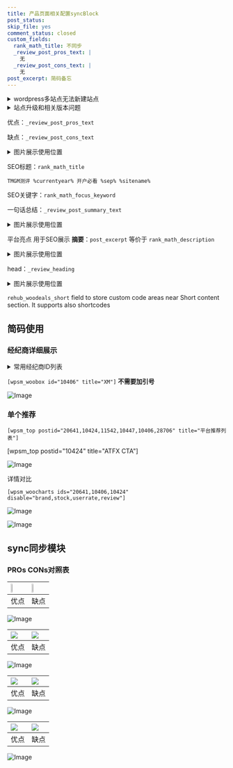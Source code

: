 ```yaml
---
title: 产品页面相关配置syncBlock
post_status: 
skip_file: yes
comment_status: closed
custom_fields:
  rank_math_title: 不同步
  _review_post_pros_text: |
    无
  _review_post_cons_text: |
    无
post_excerpt: 简码备忘
---
```

<details><summary>wordpress多站点无法新建站点</summary>

<li>和报错需要清理cookies一样的原因</li>
<li>wp-config.php里面<code>define( 'SUBDOMAIN_INSTALL', false );//子域名安装</code></li>
<li>新建子站点是用<code>define( 'SUBDOMAIN_INSTALL', true);//子域名安装</code> 完成以后，改成<code>false</code></li>
</details>

<details><summary>站点升级和相关版本问题</summary>

<p>wordpress：5.9.9
woocommerce：7.5.1
出现问题的地方：主题选项里面>><strong>Product layout >>compact style</strong></p>
<p>如何出现没有用过的字段 导致无法保存。先导出配置 然后进行修改，后面再次恢复即可。</p>
<p>出现部分字段无法显示时，需要返回默认布局后，对产品进行保存就好了。</p>
<p></p>
</details>

优点：`_review_post_pros_text`

缺点：`_review_post_cons_text`

<details><summary>图片展示使用位置</summary>

<img src="https://prod-files-secure.s3.us-west-2.amazonaws.com/39ed1227-6d7d-4570-be36-9ccd4a2c4241/f51d3d83-55d4-4bdf-9604-f37ec77ab556/Untitled.png?X-Amz-Algorithm=AWS4-HMAC-SHA256&X-Amz-Content-Sha256=UNSIGNED-PAYLOAD&X-Amz-Credential=ASIAZI2LB466VOY6T3VQ%2F20250915%2Fus-west-2%2Fs3%2Faws4_request&X-Amz-Date=20250915T165524Z&X-Amz-Expires=3600&X-Amz-Security-Token=IQoJb3JpZ2luX2VjEP%2F%2F%2F%2F%2F%2F%2F%2F%2F%2F%2FwEaCXVzLXdlc3QtMiJHMEUCIQDPSrTw5jLeTHdmznG0YOSbilmIEYJn1ydBZiyZjI1IpAIgDRj6AzyL08KfgrFgeQPBxy8Y4f8ZbOKLw57sBlmtqyEq%2FwMIeBAAGgw2Mzc0MjMxODM4MDUiDJWNpyhGwhBIgpqxtyrcA7gzk6%2BaTUW%2BtZQwurYPGPQhkHqPoHfsW7A6b6rn3QFqFFBosodqqE%2BG7cJCvwC8OEhKekSJuxvZBvRxADmeSqEqYwDA%2FaC%2FTJNozCYrarSfXYj076nvKOhY2%2FzRnQKzAu%2B0Rd79M68sOZZbScWjFkIJWmeH7RrD8B7mg9l%2BgeKrGayngTv55LcNx6N%2BqCehlYyucePTOHJBNt%2BuFGZQ9I9qAjPHBDtYHDo6bH0TLQPX59jWXtCglb%2BoGzLPXfzzcjuAUbcW%2BtSs0CdhZAxovjUvDGvRGmwA0Qqg%2B52IB0CoNYH9%2BLVlX1UTT%2BmGKa8KVUUqvgjqVAbZ69zSrRSiroig9tUmnEygtJ0Gn7D4wCKJ1wiVIZu0mrj6GZ2DJA7UIMhqpOKR%2FX0rf93BVS3NqNjDa9%2F%2Bc%2F8SY4yuw5LbbA37jrZA%2B2VAfJIcU44t4J%2BswMyW9ED%2B8oUywNjJ7Eu7TPZuI4e5tElJ%2BA4w%2B8Qqv6UeU0Db%2FeiIWcliNpGwcyaamZIRSJnqd%2FXE7Obfktyh0RaUHkgDYX%2BnQdb0FghQhzd%2Fc5Q2ynYs4qsTOF45wfZJPw6DapqKYsp9TiXSPdzorx4v2SjC1ehhFvcZeHgWDDAA2yMBtqCZcMnPChYXMIncoMYGOqUBa60%2FILAb1CnBPgmmCxDbIY04neC40QfLFXokd3vnbctieB1neMFjKyhMFDv%2B1OdJIZpmBylScZbTL6tsDhd%2FQiAfHAGqKbvRIQ1KHmuqgzvYUvKdqZd04rGvvR%2FzWNbtLJN9rh4w4%2BVxbcs58UMsN48AOkxLn%2BtW38psmVtXK%2FQqwDZVeaeVGajKrqf8MYvl42rqCptguTMIgVQvj%2BmRsUrYOQ2S&X-Amz-Signature=f53f5ad4ad13837b930c68f9a59d829632f62ad9743dcfd6fdbbee6baf07de24&X-Amz-SignedHeaders=host&x-amz-checksum-mode=ENABLED&x-id=GetObject" alt="Image">
</details>

SEO标题：`rank_math_title`

`TMGM测评 %currentyear% 开户必看 %sep% %sitename%`

SEO关键字：`rank_math_focus_keyword`

一句话总结：`_review_post_summary_text`

<details><summary>图片展示使用位置</summary>

<img src="https://prod-files-secure.s3.us-west-2.amazonaws.com/39ed1227-6d7d-4570-be36-9ccd4a2c4241/4b96a922-296c-4f4e-8630-d1c870cbce01/Untitled.png?X-Amz-Algorithm=AWS4-HMAC-SHA256&X-Amz-Content-Sha256=UNSIGNED-PAYLOAD&X-Amz-Credential=ASIAZI2LB466RRKS6DA4%2F20250915%2Fus-west-2%2Fs3%2Faws4_request&X-Amz-Date=20250915T165524Z&X-Amz-Expires=3600&X-Amz-Security-Token=IQoJb3JpZ2luX2VjEP%2F%2F%2F%2F%2F%2F%2F%2F%2F%2F%2FwEaCXVzLXdlc3QtMiJGMEQCIBC3BtmbP4iGhc6Dm6D6WrZzUc3Sry39Mh8i1Yx2%2Fo%2F4AiBglpOhTQ%2FSsj8HN0Yh%2FlmvmNhm4RBgtJFwK1RArksGTyr%2FAwh4EAAaDDYzNzQyMzE4MzgwNSIMVb9zq9vmuqhgLspVKtwDbL8uywu8YWdwNLAB8my3hplQQS0QsWV5FKEaLzvWF5UISkwFkaDg0yuURPb6VTouivwSQFAo4%2FGrEmhepmJkvlYxVbL5BFhvy73TzQGWZXoc2jShOOSEwajom90arHzsq4QMCAeMdIe66XAuQFzTr%2FnOcR3FZTXP4SRQ3BdEXPFk%2FQCLE92oGfjKZFh%2FK8Y8jkVwl%2BBEhvYEYnLtyPXObz2NePklU8Y208y4mmfuGkUHfb9cjdGrBanhtJZ9OjjZLvFMejHEYCogKLl6G1HxW00DF1OBcFgrxGfV%2BGET3tcwFayp2Jd9vaZVXZPSTVaf3S2C4iG2aw3Yvp56w%2BLmxiY%2FyDRc7qXDCtRbbkdFKeWPUZlABLBAd01Nwf7FI%2BQjuLs49Hq6%2Bo0SlAYzMIune64F%2Bucft4%2BPt4GDQyijlxzOpfM9Kh%2BEYPXOsRDNazBw9I7vpmSl%2BneiLGYVZnvhNDSOLvcvnBdxbDHI0dOZMxPCFnGr80C6tO%2BR2m5344%2B7qF7Zu%2FWT4raFqkcWdEuj73MhA9TT%2FcIWWDrwXKsQkyGHLFSXV7o8dCZ0exoKqVo%2Fb7V1Y4ML3Aj1I%2BNWv%2FvjRWDEKNQ0q7vFLbnGqDXymBo0%2BdkYnRV7JtX1WJEwndugxgY6pgFSQrFVikMuJ%2Ffcdq5yGRifWfYPH40Z097As5REPKYbJLxjGBtEKI%2BUOA0%2B8u6lBHyHbdPyJKkObnu%2FN8ILTYyEsEbrWc0TiifNPWyHq81g0i1u2PGqlFG9SNFJXIt7jQjzkg1WIs83qkTS8uhJbAw4q9W0j4%2B2MBWZqDTqFf4BVP4TJfM8oR2WbU2WMvqdJtwbOvcqht%2FmTVNG8YNMB0%2F9XTlXRzED&X-Amz-Signature=d1f292f9138fe5d6ee45064e962651d5d3bc3f28f0a05d62d3dcec5727f2957b&X-Amz-SignedHeaders=host&x-amz-checksum-mode=ENABLED&x-id=GetObject" alt="Image">
</details>

平台亮点 用于SEO展示 **摘要**：`post_excerpt`  等价于 `rank_math_description`

<details><summary>图片展示使用位置</summary>

<img src="https://prod-files-secure.s3.us-west-2.amazonaws.com/39ed1227-6d7d-4570-be36-9ccd4a2c4241/1ee11f63-b60a-4dfe-a7a7-d58ff23b5d88/Untitled.png?X-Amz-Algorithm=AWS4-HMAC-SHA256&X-Amz-Content-Sha256=UNSIGNED-PAYLOAD&X-Amz-Credential=ASIAZI2LB4665I7PIJPF%2F20250915%2Fus-west-2%2Fs3%2Faws4_request&X-Amz-Date=20250915T165525Z&X-Amz-Expires=3600&X-Amz-Security-Token=IQoJb3JpZ2luX2VjEP%2F%2F%2F%2F%2F%2F%2F%2F%2F%2F%2FwEaCXVzLXdlc3QtMiJGMEQCIGujGiyhgac3KP%2F3cOKJh3waS%2FVl6GS1t0io0nQXm7TvAiAW3r2v6mJ7XZ%2FU4dAKXSiqpkxfCC66Dl9IxW3aHkhuAyr%2FAwh4EAAaDDYzNzQyMzE4MzgwNSIM7bccubt1jmGdunZkKtwDV0ryYVvdO0h67o%2BdI%2FdjHSpBWJclcQlJ2lrmILUbyQP%2FYZQcNrkWanRkYKw%2FDCXOXmKIBVQQlTvYTotfnAHp5d205yQAF%2FuigJnGglgEia7KmLRJD1V%2BZjTcmwGMmMxreizqYnBv0xWra1dOxI4Oxaanc%2B9i6IXmZ6fm08lVBAmxE4hz4mtU030TgpV5jvWqwlB9i6C2V0SwopFIAT1YY7GQokOmlYuIfBUu3VSH6FjfPWnFR%2FFlmVk5nk1qxDUdzRU%2Br2Nr5u0n5g3sYyidEQpsi8zRLGkCG4I114%2Bhp5d3YCpybwwuez5SI2UtDOxDUiDzHP1DNTtOtdjcg7nLLJteGNAxa6Q%2BqIIknEZmu72WvpHoiCbahTanMi5K8ks2DOYmUMz0Kds9hLcwktpY6dz17fOKexiPR77qT5j%2FY8i9YD5Lt6puHQjlNm9CnQlH85SmjsbIeG5EEOkIttopRo%2BWHTXlObXJ0N6%2BYyQscMgFZX8ce4LnhJjZy5Yr7SVXPuqqoZavAYl34VNwCIA%2BF1HVo2XNSF%2BHEXbCa1OYLooFY1CKggmSHpeYZkR4kmKgrNG8nROjwPFNH26aooUvpBap0fo8P%2FdCe1RVYdhoniHDf9Zp10mXbt1yPDkw6tugxgY6pgEKHQRcQeOx55pJqIqWoE1JyMz%2FMCyF3Z5ZHm5hUuxONuxV%2BsBFa8rc64eyqcg0n9bML9neq2i916Q7sNI5MAQoQ%2FjG%2BMK%2B8fgXz%2FNuBT5ATLSaJTzH1GiGIlUoOqnU%2FsyfFT4f%2FhB4SqRmPKsIt0m%2BJQMK3Pwlalg85xYOg%2FK1Qu2w9waUxuVss63jIs7O1MBreBJEB5Q6%2BtOzpSLFLT0FI6WtVPrL&X-Amz-Signature=01547ccafcb0ad979a3684ee1bbf3dbed2295e551ca0bcb5dab1e37ebe672c30&X-Amz-SignedHeaders=host&x-amz-checksum-mode=ENABLED&x-id=GetObject" alt="Image">
<img src="https://prod-files-secure.s3.us-west-2.amazonaws.com/39ed1227-6d7d-4570-be36-9ccd4a2c4241/ad4118b5-78d8-4fbe-801e-3b29b5d99c01/Untitled.png?X-Amz-Algorithm=AWS4-HMAC-SHA256&X-Amz-Content-Sha256=UNSIGNED-PAYLOAD&X-Amz-Credential=ASIAZI2LB4665I7PIJPF%2F20250915%2Fus-west-2%2Fs3%2Faws4_request&X-Amz-Date=20250915T165525Z&X-Amz-Expires=3600&X-Amz-Security-Token=IQoJb3JpZ2luX2VjEP%2F%2F%2F%2F%2F%2F%2F%2F%2F%2F%2FwEaCXVzLXdlc3QtMiJGMEQCIGujGiyhgac3KP%2F3cOKJh3waS%2FVl6GS1t0io0nQXm7TvAiAW3r2v6mJ7XZ%2FU4dAKXSiqpkxfCC66Dl9IxW3aHkhuAyr%2FAwh4EAAaDDYzNzQyMzE4MzgwNSIM7bccubt1jmGdunZkKtwDV0ryYVvdO0h67o%2BdI%2FdjHSpBWJclcQlJ2lrmILUbyQP%2FYZQcNrkWanRkYKw%2FDCXOXmKIBVQQlTvYTotfnAHp5d205yQAF%2FuigJnGglgEia7KmLRJD1V%2BZjTcmwGMmMxreizqYnBv0xWra1dOxI4Oxaanc%2B9i6IXmZ6fm08lVBAmxE4hz4mtU030TgpV5jvWqwlB9i6C2V0SwopFIAT1YY7GQokOmlYuIfBUu3VSH6FjfPWnFR%2FFlmVk5nk1qxDUdzRU%2Br2Nr5u0n5g3sYyidEQpsi8zRLGkCG4I114%2Bhp5d3YCpybwwuez5SI2UtDOxDUiDzHP1DNTtOtdjcg7nLLJteGNAxa6Q%2BqIIknEZmu72WvpHoiCbahTanMi5K8ks2DOYmUMz0Kds9hLcwktpY6dz17fOKexiPR77qT5j%2FY8i9YD5Lt6puHQjlNm9CnQlH85SmjsbIeG5EEOkIttopRo%2BWHTXlObXJ0N6%2BYyQscMgFZX8ce4LnhJjZy5Yr7SVXPuqqoZavAYl34VNwCIA%2BF1HVo2XNSF%2BHEXbCa1OYLooFY1CKggmSHpeYZkR4kmKgrNG8nROjwPFNH26aooUvpBap0fo8P%2FdCe1RVYdhoniHDf9Zp10mXbt1yPDkw6tugxgY6pgEKHQRcQeOx55pJqIqWoE1JyMz%2FMCyF3Z5ZHm5hUuxONuxV%2BsBFa8rc64eyqcg0n9bML9neq2i916Q7sNI5MAQoQ%2FjG%2BMK%2B8fgXz%2FNuBT5ATLSaJTzH1GiGIlUoOqnU%2FsyfFT4f%2FhB4SqRmPKsIt0m%2BJQMK3Pwlalg85xYOg%2FK1Qu2w9waUxuVss63jIs7O1MBreBJEB5Q6%2BtOzpSLFLT0FI6WtVPrL&X-Amz-Signature=47b54aab463ed48d133b8c88976a36713e9b56da755da84d00d28412138b1afb&X-Amz-SignedHeaders=host&x-amz-checksum-mode=ENABLED&x-id=GetObject" alt="Image">
<img src="https://prod-files-secure.s3.us-west-2.amazonaws.com/39ed1227-6d7d-4570-be36-9ccd4a2c4241/a38cf7c9-a79c-4b64-9e94-13589fe0758b/Untitled.png?X-Amz-Algorithm=AWS4-HMAC-SHA256&X-Amz-Content-Sha256=UNSIGNED-PAYLOAD&X-Amz-Credential=ASIAZI2LB4665I7PIJPF%2F20250915%2Fus-west-2%2Fs3%2Faws4_request&X-Amz-Date=20250915T165525Z&X-Amz-Expires=3600&X-Amz-Security-Token=IQoJb3JpZ2luX2VjEP%2F%2F%2F%2F%2F%2F%2F%2F%2F%2F%2FwEaCXVzLXdlc3QtMiJGMEQCIGujGiyhgac3KP%2F3cOKJh3waS%2FVl6GS1t0io0nQXm7TvAiAW3r2v6mJ7XZ%2FU4dAKXSiqpkxfCC66Dl9IxW3aHkhuAyr%2FAwh4EAAaDDYzNzQyMzE4MzgwNSIM7bccubt1jmGdunZkKtwDV0ryYVvdO0h67o%2BdI%2FdjHSpBWJclcQlJ2lrmILUbyQP%2FYZQcNrkWanRkYKw%2FDCXOXmKIBVQQlTvYTotfnAHp5d205yQAF%2FuigJnGglgEia7KmLRJD1V%2BZjTcmwGMmMxreizqYnBv0xWra1dOxI4Oxaanc%2B9i6IXmZ6fm08lVBAmxE4hz4mtU030TgpV5jvWqwlB9i6C2V0SwopFIAT1YY7GQokOmlYuIfBUu3VSH6FjfPWnFR%2FFlmVk5nk1qxDUdzRU%2Br2Nr5u0n5g3sYyidEQpsi8zRLGkCG4I114%2Bhp5d3YCpybwwuez5SI2UtDOxDUiDzHP1DNTtOtdjcg7nLLJteGNAxa6Q%2BqIIknEZmu72WvpHoiCbahTanMi5K8ks2DOYmUMz0Kds9hLcwktpY6dz17fOKexiPR77qT5j%2FY8i9YD5Lt6puHQjlNm9CnQlH85SmjsbIeG5EEOkIttopRo%2BWHTXlObXJ0N6%2BYyQscMgFZX8ce4LnhJjZy5Yr7SVXPuqqoZavAYl34VNwCIA%2BF1HVo2XNSF%2BHEXbCa1OYLooFY1CKggmSHpeYZkR4kmKgrNG8nROjwPFNH26aooUvpBap0fo8P%2FdCe1RVYdhoniHDf9Zp10mXbt1yPDkw6tugxgY6pgEKHQRcQeOx55pJqIqWoE1JyMz%2FMCyF3Z5ZHm5hUuxONuxV%2BsBFa8rc64eyqcg0n9bML9neq2i916Q7sNI5MAQoQ%2FjG%2BMK%2B8fgXz%2FNuBT5ATLSaJTzH1GiGIlUoOqnU%2FsyfFT4f%2FhB4SqRmPKsIt0m%2BJQMK3Pwlalg85xYOg%2FK1Qu2w9waUxuVss63jIs7O1MBreBJEB5Q6%2BtOzpSLFLT0FI6WtVPrL&X-Amz-Signature=ff21dd8bdb573052e3ade0102a95939c29e5b93e1eae45583e08a23d78564e2d&X-Amz-SignedHeaders=host&x-amz-checksum-mode=ENABLED&x-id=GetObject" alt="Image">
<img src="https://prod-files-secure.s3.us-west-2.amazonaws.com/39ed1227-6d7d-4570-be36-9ccd4a2c4241/7da6fc1e-d2ac-42ae-8c75-cb5749aa18f6/Untitled.png?X-Amz-Algorithm=AWS4-HMAC-SHA256&X-Amz-Content-Sha256=UNSIGNED-PAYLOAD&X-Amz-Credential=ASIAZI2LB4665I7PIJPF%2F20250915%2Fus-west-2%2Fs3%2Faws4_request&X-Amz-Date=20250915T165525Z&X-Amz-Expires=3600&X-Amz-Security-Token=IQoJb3JpZ2luX2VjEP%2F%2F%2F%2F%2F%2F%2F%2F%2F%2F%2FwEaCXVzLXdlc3QtMiJGMEQCIGujGiyhgac3KP%2F3cOKJh3waS%2FVl6GS1t0io0nQXm7TvAiAW3r2v6mJ7XZ%2FU4dAKXSiqpkxfCC66Dl9IxW3aHkhuAyr%2FAwh4EAAaDDYzNzQyMzE4MzgwNSIM7bccubt1jmGdunZkKtwDV0ryYVvdO0h67o%2BdI%2FdjHSpBWJclcQlJ2lrmILUbyQP%2FYZQcNrkWanRkYKw%2FDCXOXmKIBVQQlTvYTotfnAHp5d205yQAF%2FuigJnGglgEia7KmLRJD1V%2BZjTcmwGMmMxreizqYnBv0xWra1dOxI4Oxaanc%2B9i6IXmZ6fm08lVBAmxE4hz4mtU030TgpV5jvWqwlB9i6C2V0SwopFIAT1YY7GQokOmlYuIfBUu3VSH6FjfPWnFR%2FFlmVk5nk1qxDUdzRU%2Br2Nr5u0n5g3sYyidEQpsi8zRLGkCG4I114%2Bhp5d3YCpybwwuez5SI2UtDOxDUiDzHP1DNTtOtdjcg7nLLJteGNAxa6Q%2BqIIknEZmu72WvpHoiCbahTanMi5K8ks2DOYmUMz0Kds9hLcwktpY6dz17fOKexiPR77qT5j%2FY8i9YD5Lt6puHQjlNm9CnQlH85SmjsbIeG5EEOkIttopRo%2BWHTXlObXJ0N6%2BYyQscMgFZX8ce4LnhJjZy5Yr7SVXPuqqoZavAYl34VNwCIA%2BF1HVo2XNSF%2BHEXbCa1OYLooFY1CKggmSHpeYZkR4kmKgrNG8nROjwPFNH26aooUvpBap0fo8P%2FdCe1RVYdhoniHDf9Zp10mXbt1yPDkw6tugxgY6pgEKHQRcQeOx55pJqIqWoE1JyMz%2FMCyF3Z5ZHm5hUuxONuxV%2BsBFa8rc64eyqcg0n9bML9neq2i916Q7sNI5MAQoQ%2FjG%2BMK%2B8fgXz%2FNuBT5ATLSaJTzH1GiGIlUoOqnU%2FsyfFT4f%2FhB4SqRmPKsIt0m%2BJQMK3Pwlalg85xYOg%2FK1Qu2w9waUxuVss63jIs7O1MBreBJEB5Q6%2BtOzpSLFLT0FI6WtVPrL&X-Amz-Signature=103488c73a8b04c84956207aeeb327f6bc3ef2fdc7c59ae54886279b1107f463&X-Amz-SignedHeaders=host&x-amz-checksum-mode=ENABLED&x-id=GetObject" alt="Image">
<img src="https://prod-files-secure.s3.us-west-2.amazonaws.com/39ed1227-6d7d-4570-be36-9ccd4a2c4241/7e97f40a-eaee-47f5-b2f9-475f96808fa7/Untitled.png?X-Amz-Algorithm=AWS4-HMAC-SHA256&X-Amz-Content-Sha256=UNSIGNED-PAYLOAD&X-Amz-Credential=ASIAZI2LB4665I7PIJPF%2F20250915%2Fus-west-2%2Fs3%2Faws4_request&X-Amz-Date=20250915T165525Z&X-Amz-Expires=3600&X-Amz-Security-Token=IQoJb3JpZ2luX2VjEP%2F%2F%2F%2F%2F%2F%2F%2F%2F%2F%2FwEaCXVzLXdlc3QtMiJGMEQCIGujGiyhgac3KP%2F3cOKJh3waS%2FVl6GS1t0io0nQXm7TvAiAW3r2v6mJ7XZ%2FU4dAKXSiqpkxfCC66Dl9IxW3aHkhuAyr%2FAwh4EAAaDDYzNzQyMzE4MzgwNSIM7bccubt1jmGdunZkKtwDV0ryYVvdO0h67o%2BdI%2FdjHSpBWJclcQlJ2lrmILUbyQP%2FYZQcNrkWanRkYKw%2FDCXOXmKIBVQQlTvYTotfnAHp5d205yQAF%2FuigJnGglgEia7KmLRJD1V%2BZjTcmwGMmMxreizqYnBv0xWra1dOxI4Oxaanc%2B9i6IXmZ6fm08lVBAmxE4hz4mtU030TgpV5jvWqwlB9i6C2V0SwopFIAT1YY7GQokOmlYuIfBUu3VSH6FjfPWnFR%2FFlmVk5nk1qxDUdzRU%2Br2Nr5u0n5g3sYyidEQpsi8zRLGkCG4I114%2Bhp5d3YCpybwwuez5SI2UtDOxDUiDzHP1DNTtOtdjcg7nLLJteGNAxa6Q%2BqIIknEZmu72WvpHoiCbahTanMi5K8ks2DOYmUMz0Kds9hLcwktpY6dz17fOKexiPR77qT5j%2FY8i9YD5Lt6puHQjlNm9CnQlH85SmjsbIeG5EEOkIttopRo%2BWHTXlObXJ0N6%2BYyQscMgFZX8ce4LnhJjZy5Yr7SVXPuqqoZavAYl34VNwCIA%2BF1HVo2XNSF%2BHEXbCa1OYLooFY1CKggmSHpeYZkR4kmKgrNG8nROjwPFNH26aooUvpBap0fo8P%2FdCe1RVYdhoniHDf9Zp10mXbt1yPDkw6tugxgY6pgEKHQRcQeOx55pJqIqWoE1JyMz%2FMCyF3Z5ZHm5hUuxONuxV%2BsBFa8rc64eyqcg0n9bML9neq2i916Q7sNI5MAQoQ%2FjG%2BMK%2B8fgXz%2FNuBT5ATLSaJTzH1GiGIlUoOqnU%2FsyfFT4f%2FhB4SqRmPKsIt0m%2BJQMK3Pwlalg85xYOg%2FK1Qu2w9waUxuVss63jIs7O1MBreBJEB5Q6%2BtOzpSLFLT0FI6WtVPrL&X-Amz-Signature=800b472a43bb50e2aa3b02ecfd9d312da2d8835d14fe3b1a391dfe8160c2998e&X-Amz-SignedHeaders=host&x-amz-checksum-mode=ENABLED&x-id=GetObject" alt="Image">
</details>

head：`_review_heading`

<details><summary>图片展示使用位置</summary>

<img src="https://prod-files-secure.s3.us-west-2.amazonaws.com/39ed1227-6d7d-4570-be36-9ccd4a2c4241/3a4650ad-9887-415c-889a-edd51fa54f27/Untitled.png?X-Amz-Algorithm=AWS4-HMAC-SHA256&X-Amz-Content-Sha256=UNSIGNED-PAYLOAD&X-Amz-Credential=ASIAZI2LB46655Z74MYJ%2F20250915%2Fus-west-2%2Fs3%2Faws4_request&X-Amz-Date=20250915T165525Z&X-Amz-Expires=3600&X-Amz-Security-Token=IQoJb3JpZ2luX2VjEP%2F%2F%2F%2F%2F%2F%2F%2F%2F%2F%2FwEaCXVzLXdlc3QtMiJIMEYCIQCONFWTbFGjpzul7vSVJmvaOjYenrjlog6IywjpkQaH6QIhAJSQuPwvDEtG%2FfmIKjYiZXehwpq02DngkRxRHrnWBm98Kv8DCHgQABoMNjM3NDIzMTgzODA1IgzZ6v383y0mrsAuGTQq3AMqDeaGr6gFt0yEu98VhNvxgvcsHfkPueDPTuzvo2FObAA1AgLkEDbgXRo7lDFt4zktd%2FnHAnJ%2BagqqZj1Uaxr4ZudKgNbjgXyYeVk1bS%2BYUHLuBwPFKrX%2BY3q%2BEMXP9EIrqyOsGro7ETN0VHCxBGGHBd8Wyyz6hgvLsK6fI6nSh99dbS9Bae3MiCDXBbyyoY9jZZGWCSV8EsSPbMkEEZzFPdBXuUpiUbSprZC%2Ff6zPolVZ%2FqPOJJB07pNEwYjrGK0S67uhO3pcqANzeybReOhE%2FgHQDOJ3uat%2BCHvoLCH%2FK121XTxPFArwO3M5ha0OW8gNwnvfHx%2BZl%2FTcKfGewk7xfU%2BXkmB3iOQoYukbiAaIgU1fXlCUovKwt8NFVYZ%2BDC%2BmBgAIUxqFPxz8RKoNl5M0lItkq1wejI9pALuVa25otlccXJbD8Ih%2FprarHT4YhryBYUcg%2FQ1SIbLuJ%2BsZBZ%2BafQwIY3CECFkBy7AmAFyvU9hkHrRZeVIVcvpREeN8%2BbVG9nGXz3TF828B1S%2B4TRX%2B3uEZNrIPhL4UDX9%2F3L6awAzK%2FdvrnWyXfVGsf1oIJTghaiB%2Bov%2B0Hzbwg%2BCcdxBqALLczw1FGhGspMOUl3D1Z%2F%2FpBM%2BogqV%2Fr9M8EjCo26DGBjqkAfjp7Qm4Agbj6WO8sZIxBN%2FGJRPrvGPv0eaJzhSvMwewUmbJDFnv1%2BUs0QKVzdT0PlViXI7ubSHp8A9CbJYHh0n9w5M5EO2mjf0iP91WW%2FPCNE%2BFpDNNPeVzIBX80F4awgaQzdQWnmIAyls5dRN9ayKECsi4SM9SlFvwPyZ8zwjU%2Bx4eFyMX86YcdTb8FbahwgDtyVcXq%2BI2jaY4pRCSxqLlKNxy&X-Amz-Signature=cef45d02cc378c89596ba9457c2273e161c69293682c5dee67f65a7cde9f3054&X-Amz-SignedHeaders=host&x-amz-checksum-mode=ENABLED&x-id=GetObject" alt="Image">
</details>

`rehub_woodeals_short`	field to store custom code areas near Short content section. It supports also shortcodes



## 简码使用

### 经纪商详细展示

<details><summary>常用经纪商ID列表</summary>

<pre><code class="php">嘉盛 ===> 20641  [wpsm_woobox id="20641" title="嘉盛"]
易信easymarkets ===> 11542  [wpsm_woobox id="11542" title="易信easymarkets"]
ATFX外汇 ===> 10424  [wpsm_woobox id="10424" title="ATFX"]
XM ===> 10406  [wpsm_woobox id="10406" title="XM"]
TMGM ===> 29622  [wpsm_woobox id="29622" title="TMGM"]
HYCM ===> 10447  [wpsm_woobox id="10447" title="HYCM"]
fpmarkets澳福外汇 ===> 20639  [wpsm_woobox id="20639" title="fpmarkets澳福外汇"]</code></pre>
</details>

`[wpsm_woobox id="10406" title="XM"]` **不需要加引号**

![Image](https://prod-files-secure.s3.us-west-2.amazonaws.com/39ed1227-6d7d-4570-be36-9ccd4a2c4241/4f898f9d-0fa7-4e43-acd3-ac6bc7be575a/Untitled.png?X-Amz-Algorithm=AWS4-HMAC-SHA256&X-Amz-Content-Sha256=UNSIGNED-PAYLOAD&X-Amz-Credential=ASIAZI2LB466QVPLGE6G%2F20250915%2Fus-west-2%2Fs3%2Faws4_request&X-Amz-Date=20250915T165521Z&X-Amz-Expires=3600&X-Amz-Security-Token=IQoJb3JpZ2luX2VjEP%2F%2F%2F%2F%2F%2F%2F%2F%2F%2F%2FwEaCXVzLXdlc3QtMiJHMEUCIQD0TBjYeokzRkxNd4mwyqCQvZ4U3WBFNztfDO59gRLd0wIgPKN6jrMFYTk6Tb5xj1Pj%2BpvQfnNtLU2V1I2fAHkGKUEq%2FwMIeBAAGgw2Mzc0MjMxODM4MDUiDIFPQHv6LAjVlj%2FLjCrcA4Y%2FkqhuPGzMYWRIrk559lbjibVdVk5RWx88%2Bc8JFNOSLy%2B93LG%2BvWhd%2FzLb6rD8LKLL8THZwBLatTv5rfuS9h6DO6CL0buhPaa21kVdLq1mFfi1cWt1wydDIdb99XJPDg8BnKjboWDaCZIoF1EnTU1oxarS1evA7nRnLpt28Q2CNMpj5NgW%2BuRPv%2BBrcb49vgmQ86i%2BHybwtGXG1Y7HPfYYGeGZDrrGj%2FKrPcfBflu%2F72ETymIF3A3RMqL0aN7EXAowOkUUAwj%2FIiINjorZfz31bCCBK2ekp7ralOf5optf4eicFwC68SkPLPBHsYG52g3i2QhdZcmjOHPJ6Ku8OMAcqBfzCK1blyXKDcwBvUTSoOob57PDMuDs0gWdi2BuafzmGRLWFYdIQqkT7Qgf6JccOWJmt0wI5bWhAdSsZ3L%2FX1eQVHpMUJiKeDnJLmnqH4dfG1meJlSqVz6%2BdW9g5Ygchj1hqItH9JPNU8S9bOyDwLOznqQWTRIZVstyj%2F9aLVrIADmx8olxz7HXaUw%2BRfuMPli4fe6KCnSexMnpF9p7EOur%2FDpaVwpvrp4KQhbqIHIEN1fxHI4n3oUwaorOu8u5QXQ4UMkPBc0eKGF7p2up475jSrJIKbEzIMcpMNnboMYGOqUB06OWlmJfyBBdC123eUCVgylElt5K2GurAa7Q9nOh2YrPAcaPNpGU%2F9xkSnxC57J8vr%2FUIwqupFlgCREi5K92xpYic3lMMKHCwS97praibMyYTQ91t1O3jHMAVrHzp4YRpq03OMrxP448tRdCk55zT%2BIej5EvmIymssVxomWDiAEYoNtulPjMQXjRA6CXwBJ5RwCN8zaRJwJIfrg6CgouENjulQw3&X-Amz-Signature=d949d15a7f57f5c3db2531dd47a1b527b4afbc2428dcdd6bf0046ee38baf5ab1&X-Amz-SignedHeaders=host&x-amz-checksum-mode=ENABLED&x-id=GetObject)

### 单个推荐
`[wpsm_top postid="20641,10424,11542,10447,10406,28706" title="平台推荐列表"]`

[wpsm_top postid="10424" title="ATFX CTA"]

![Image](https://prod-files-secure.s3.us-west-2.amazonaws.com/39ed1227-6d7d-4570-be36-9ccd4a2c4241/5ac620dc-51a8-48b6-b55d-91f47299193c/Untitled.png?X-Amz-Algorithm=AWS4-HMAC-SHA256&X-Amz-Content-Sha256=UNSIGNED-PAYLOAD&X-Amz-Credential=ASIAZI2LB466QVPLGE6G%2F20250915%2Fus-west-2%2Fs3%2Faws4_request&X-Amz-Date=20250915T165521Z&X-Amz-Expires=3600&X-Amz-Security-Token=IQoJb3JpZ2luX2VjEP%2F%2F%2F%2F%2F%2F%2F%2F%2F%2F%2FwEaCXVzLXdlc3QtMiJHMEUCIQD0TBjYeokzRkxNd4mwyqCQvZ4U3WBFNztfDO59gRLd0wIgPKN6jrMFYTk6Tb5xj1Pj%2BpvQfnNtLU2V1I2fAHkGKUEq%2FwMIeBAAGgw2Mzc0MjMxODM4MDUiDIFPQHv6LAjVlj%2FLjCrcA4Y%2FkqhuPGzMYWRIrk559lbjibVdVk5RWx88%2Bc8JFNOSLy%2B93LG%2BvWhd%2FzLb6rD8LKLL8THZwBLatTv5rfuS9h6DO6CL0buhPaa21kVdLq1mFfi1cWt1wydDIdb99XJPDg8BnKjboWDaCZIoF1EnTU1oxarS1evA7nRnLpt28Q2CNMpj5NgW%2BuRPv%2BBrcb49vgmQ86i%2BHybwtGXG1Y7HPfYYGeGZDrrGj%2FKrPcfBflu%2F72ETymIF3A3RMqL0aN7EXAowOkUUAwj%2FIiINjorZfz31bCCBK2ekp7ralOf5optf4eicFwC68SkPLPBHsYG52g3i2QhdZcmjOHPJ6Ku8OMAcqBfzCK1blyXKDcwBvUTSoOob57PDMuDs0gWdi2BuafzmGRLWFYdIQqkT7Qgf6JccOWJmt0wI5bWhAdSsZ3L%2FX1eQVHpMUJiKeDnJLmnqH4dfG1meJlSqVz6%2BdW9g5Ygchj1hqItH9JPNU8S9bOyDwLOznqQWTRIZVstyj%2F9aLVrIADmx8olxz7HXaUw%2BRfuMPli4fe6KCnSexMnpF9p7EOur%2FDpaVwpvrp4KQhbqIHIEN1fxHI4n3oUwaorOu8u5QXQ4UMkPBc0eKGF7p2up475jSrJIKbEzIMcpMNnboMYGOqUB06OWlmJfyBBdC123eUCVgylElt5K2GurAa7Q9nOh2YrPAcaPNpGU%2F9xkSnxC57J8vr%2FUIwqupFlgCREi5K92xpYic3lMMKHCwS97praibMyYTQ91t1O3jHMAVrHzp4YRpq03OMrxP448tRdCk55zT%2BIej5EvmIymssVxomWDiAEYoNtulPjMQXjRA6CXwBJ5RwCN8zaRJwJIfrg6CgouENjulQw3&X-Amz-Signature=5341ff67214e0e3f7ec592724015e8edba0b7ac61ff01188e0e53413a5c476af&X-Amz-SignedHeaders=host&x-amz-checksum-mode=ENABLED&x-id=GetObject)

详情对比

`[wpsm_woocharts ids="20641,10406,10424" disable="brand,stock,userrate,review"]`

![Image](https://prod-files-secure.s3.us-west-2.amazonaws.com/39ed1227-6d7d-4570-be36-9ccd4a2c4241/bf3ba45f-b9f3-4295-8aef-b4a495fd25f4/Untitled.png?X-Amz-Algorithm=AWS4-HMAC-SHA256&X-Amz-Content-Sha256=UNSIGNED-PAYLOAD&X-Amz-Credential=ASIAZI2LB466QVPLGE6G%2F20250915%2Fus-west-2%2Fs3%2Faws4_request&X-Amz-Date=20250915T165521Z&X-Amz-Expires=3600&X-Amz-Security-Token=IQoJb3JpZ2luX2VjEP%2F%2F%2F%2F%2F%2F%2F%2F%2F%2F%2FwEaCXVzLXdlc3QtMiJHMEUCIQD0TBjYeokzRkxNd4mwyqCQvZ4U3WBFNztfDO59gRLd0wIgPKN6jrMFYTk6Tb5xj1Pj%2BpvQfnNtLU2V1I2fAHkGKUEq%2FwMIeBAAGgw2Mzc0MjMxODM4MDUiDIFPQHv6LAjVlj%2FLjCrcA4Y%2FkqhuPGzMYWRIrk559lbjibVdVk5RWx88%2Bc8JFNOSLy%2B93LG%2BvWhd%2FzLb6rD8LKLL8THZwBLatTv5rfuS9h6DO6CL0buhPaa21kVdLq1mFfi1cWt1wydDIdb99XJPDg8BnKjboWDaCZIoF1EnTU1oxarS1evA7nRnLpt28Q2CNMpj5NgW%2BuRPv%2BBrcb49vgmQ86i%2BHybwtGXG1Y7HPfYYGeGZDrrGj%2FKrPcfBflu%2F72ETymIF3A3RMqL0aN7EXAowOkUUAwj%2FIiINjorZfz31bCCBK2ekp7ralOf5optf4eicFwC68SkPLPBHsYG52g3i2QhdZcmjOHPJ6Ku8OMAcqBfzCK1blyXKDcwBvUTSoOob57PDMuDs0gWdi2BuafzmGRLWFYdIQqkT7Qgf6JccOWJmt0wI5bWhAdSsZ3L%2FX1eQVHpMUJiKeDnJLmnqH4dfG1meJlSqVz6%2BdW9g5Ygchj1hqItH9JPNU8S9bOyDwLOznqQWTRIZVstyj%2F9aLVrIADmx8olxz7HXaUw%2BRfuMPli4fe6KCnSexMnpF9p7EOur%2FDpaVwpvrp4KQhbqIHIEN1fxHI4n3oUwaorOu8u5QXQ4UMkPBc0eKGF7p2up475jSrJIKbEzIMcpMNnboMYGOqUB06OWlmJfyBBdC123eUCVgylElt5K2GurAa7Q9nOh2YrPAcaPNpGU%2F9xkSnxC57J8vr%2FUIwqupFlgCREi5K92xpYic3lMMKHCwS97praibMyYTQ91t1O3jHMAVrHzp4YRpq03OMrxP448tRdCk55zT%2BIej5EvmIymssVxomWDiAEYoNtulPjMQXjRA6CXwBJ5RwCN8zaRJwJIfrg6CgouENjulQw3&X-Amz-Signature=468f0eae392c90b5b136cbcd942e0499290bc8ffafabefc2e293bb658460f62b&X-Amz-SignedHeaders=host&x-amz-checksum-mode=ENABLED&x-id=GetObject)

![Image](https://prod-files-secure.s3.us-west-2.amazonaws.com/39ed1227-6d7d-4570-be36-9ccd4a2c4241/30bc56ef-f383-4b48-9768-2ebc9e436ec0/Untitled.png?X-Amz-Algorithm=AWS4-HMAC-SHA256&X-Amz-Content-Sha256=UNSIGNED-PAYLOAD&X-Amz-Credential=ASIAZI2LB466QVPLGE6G%2F20250915%2Fus-west-2%2Fs3%2Faws4_request&X-Amz-Date=20250915T165521Z&X-Amz-Expires=3600&X-Amz-Security-Token=IQoJb3JpZ2luX2VjEP%2F%2F%2F%2F%2F%2F%2F%2F%2F%2F%2FwEaCXVzLXdlc3QtMiJHMEUCIQD0TBjYeokzRkxNd4mwyqCQvZ4U3WBFNztfDO59gRLd0wIgPKN6jrMFYTk6Tb5xj1Pj%2BpvQfnNtLU2V1I2fAHkGKUEq%2FwMIeBAAGgw2Mzc0MjMxODM4MDUiDIFPQHv6LAjVlj%2FLjCrcA4Y%2FkqhuPGzMYWRIrk559lbjibVdVk5RWx88%2Bc8JFNOSLy%2B93LG%2BvWhd%2FzLb6rD8LKLL8THZwBLatTv5rfuS9h6DO6CL0buhPaa21kVdLq1mFfi1cWt1wydDIdb99XJPDg8BnKjboWDaCZIoF1EnTU1oxarS1evA7nRnLpt28Q2CNMpj5NgW%2BuRPv%2BBrcb49vgmQ86i%2BHybwtGXG1Y7HPfYYGeGZDrrGj%2FKrPcfBflu%2F72ETymIF3A3RMqL0aN7EXAowOkUUAwj%2FIiINjorZfz31bCCBK2ekp7ralOf5optf4eicFwC68SkPLPBHsYG52g3i2QhdZcmjOHPJ6Ku8OMAcqBfzCK1blyXKDcwBvUTSoOob57PDMuDs0gWdi2BuafzmGRLWFYdIQqkT7Qgf6JccOWJmt0wI5bWhAdSsZ3L%2FX1eQVHpMUJiKeDnJLmnqH4dfG1meJlSqVz6%2BdW9g5Ygchj1hqItH9JPNU8S9bOyDwLOznqQWTRIZVstyj%2F9aLVrIADmx8olxz7HXaUw%2BRfuMPli4fe6KCnSexMnpF9p7EOur%2FDpaVwpvrp4KQhbqIHIEN1fxHI4n3oUwaorOu8u5QXQ4UMkPBc0eKGF7p2up475jSrJIKbEzIMcpMNnboMYGOqUB06OWlmJfyBBdC123eUCVgylElt5K2GurAa7Q9nOh2YrPAcaPNpGU%2F9xkSnxC57J8vr%2FUIwqupFlgCREi5K92xpYic3lMMKHCwS97praibMyYTQ91t1O3jHMAVrHzp4YRpq03OMrxP448tRdCk55zT%2BIej5EvmIymssVxomWDiAEYoNtulPjMQXjRA6CXwBJ5RwCN8zaRJwJIfrg6CgouENjulQw3&X-Amz-Signature=135f28cc92abebeadb5b0b2e61b698d52cdebe10d72292879b2695109d5dceb5&X-Amz-SignedHeaders=host&x-amz-checksum-mode=ENABLED&x-id=GetObject)

## sync同步模块

### PROs CONs对照表

| <img src="https://cdn.ifttt.fun/gh/jarlin8/OSS@main/icons/customize/pros.svg" height="auto" width="37.3%"> | <img src="https://cdn.ifttt.fun/gh/jarlin8/OSS@main/icons/customize/cons.svg" height="auto" width="28.8%"> |
| :--- | :--- |
| 优点 | 缺点 |

![Image](https://prod-files-secure.s3.us-west-2.amazonaws.com/39ed1227-6d7d-4570-be36-9ccd4a2c4241/8742b755-dfb5-4004-9a5f-d6e561664bd8/Untitled.png?X-Amz-Algorithm=AWS4-HMAC-SHA256&X-Amz-Content-Sha256=UNSIGNED-PAYLOAD&X-Amz-Credential=ASIAZI2LB466QVPLGE6G%2F20250915%2Fus-west-2%2Fs3%2Faws4_request&X-Amz-Date=20250915T165521Z&X-Amz-Expires=3600&X-Amz-Security-Token=IQoJb3JpZ2luX2VjEP%2F%2F%2F%2F%2F%2F%2F%2F%2F%2F%2FwEaCXVzLXdlc3QtMiJHMEUCIQD0TBjYeokzRkxNd4mwyqCQvZ4U3WBFNztfDO59gRLd0wIgPKN6jrMFYTk6Tb5xj1Pj%2BpvQfnNtLU2V1I2fAHkGKUEq%2FwMIeBAAGgw2Mzc0MjMxODM4MDUiDIFPQHv6LAjVlj%2FLjCrcA4Y%2FkqhuPGzMYWRIrk559lbjibVdVk5RWx88%2Bc8JFNOSLy%2B93LG%2BvWhd%2FzLb6rD8LKLL8THZwBLatTv5rfuS9h6DO6CL0buhPaa21kVdLq1mFfi1cWt1wydDIdb99XJPDg8BnKjboWDaCZIoF1EnTU1oxarS1evA7nRnLpt28Q2CNMpj5NgW%2BuRPv%2BBrcb49vgmQ86i%2BHybwtGXG1Y7HPfYYGeGZDrrGj%2FKrPcfBflu%2F72ETymIF3A3RMqL0aN7EXAowOkUUAwj%2FIiINjorZfz31bCCBK2ekp7ralOf5optf4eicFwC68SkPLPBHsYG52g3i2QhdZcmjOHPJ6Ku8OMAcqBfzCK1blyXKDcwBvUTSoOob57PDMuDs0gWdi2BuafzmGRLWFYdIQqkT7Qgf6JccOWJmt0wI5bWhAdSsZ3L%2FX1eQVHpMUJiKeDnJLmnqH4dfG1meJlSqVz6%2BdW9g5Ygchj1hqItH9JPNU8S9bOyDwLOznqQWTRIZVstyj%2F9aLVrIADmx8olxz7HXaUw%2BRfuMPli4fe6KCnSexMnpF9p7EOur%2FDpaVwpvrp4KQhbqIHIEN1fxHI4n3oUwaorOu8u5QXQ4UMkPBc0eKGF7p2up475jSrJIKbEzIMcpMNnboMYGOqUB06OWlmJfyBBdC123eUCVgylElt5K2GurAa7Q9nOh2YrPAcaPNpGU%2F9xkSnxC57J8vr%2FUIwqupFlgCREi5K92xpYic3lMMKHCwS97praibMyYTQ91t1O3jHMAVrHzp4YRpq03OMrxP448tRdCk55zT%2BIej5EvmIymssVxomWDiAEYoNtulPjMQXjRA6CXwBJ5RwCN8zaRJwJIfrg6CgouENjulQw3&X-Amz-Signature=09b4143a52b790898c3ced409f6bd189a4c6899e943bf518f4ed117ca398453d&X-Amz-SignedHeaders=host&x-amz-checksum-mode=ENABLED&x-id=GetObject)

| <img src="https://cdn.ifttt.fun/gh/jarlin8/OSS@main/icons/customize/pros1.svg" height="auto"> | <img src="https://cdn.ifttt.fun/gh/jarlin8/OSS@main/icons/customize/cons1.svg" height="auto"> |
| :--- | :--- |
| 优点 | 缺点 |

![Image](https://prod-files-secure.s3.us-west-2.amazonaws.com/39ed1227-6d7d-4570-be36-9ccd4a2c4241/806358f8-c9c4-4e17-bb35-c6c76a5397a5/Untitled.png?X-Amz-Algorithm=AWS4-HMAC-SHA256&X-Amz-Content-Sha256=UNSIGNED-PAYLOAD&X-Amz-Credential=ASIAZI2LB466QVPLGE6G%2F20250915%2Fus-west-2%2Fs3%2Faws4_request&X-Amz-Date=20250915T165521Z&X-Amz-Expires=3600&X-Amz-Security-Token=IQoJb3JpZ2luX2VjEP%2F%2F%2F%2F%2F%2F%2F%2F%2F%2F%2FwEaCXVzLXdlc3QtMiJHMEUCIQD0TBjYeokzRkxNd4mwyqCQvZ4U3WBFNztfDO59gRLd0wIgPKN6jrMFYTk6Tb5xj1Pj%2BpvQfnNtLU2V1I2fAHkGKUEq%2FwMIeBAAGgw2Mzc0MjMxODM4MDUiDIFPQHv6LAjVlj%2FLjCrcA4Y%2FkqhuPGzMYWRIrk559lbjibVdVk5RWx88%2Bc8JFNOSLy%2B93LG%2BvWhd%2FzLb6rD8LKLL8THZwBLatTv5rfuS9h6DO6CL0buhPaa21kVdLq1mFfi1cWt1wydDIdb99XJPDg8BnKjboWDaCZIoF1EnTU1oxarS1evA7nRnLpt28Q2CNMpj5NgW%2BuRPv%2BBrcb49vgmQ86i%2BHybwtGXG1Y7HPfYYGeGZDrrGj%2FKrPcfBflu%2F72ETymIF3A3RMqL0aN7EXAowOkUUAwj%2FIiINjorZfz31bCCBK2ekp7ralOf5optf4eicFwC68SkPLPBHsYG52g3i2QhdZcmjOHPJ6Ku8OMAcqBfzCK1blyXKDcwBvUTSoOob57PDMuDs0gWdi2BuafzmGRLWFYdIQqkT7Qgf6JccOWJmt0wI5bWhAdSsZ3L%2FX1eQVHpMUJiKeDnJLmnqH4dfG1meJlSqVz6%2BdW9g5Ygchj1hqItH9JPNU8S9bOyDwLOznqQWTRIZVstyj%2F9aLVrIADmx8olxz7HXaUw%2BRfuMPli4fe6KCnSexMnpF9p7EOur%2FDpaVwpvrp4KQhbqIHIEN1fxHI4n3oUwaorOu8u5QXQ4UMkPBc0eKGF7p2up475jSrJIKbEzIMcpMNnboMYGOqUB06OWlmJfyBBdC123eUCVgylElt5K2GurAa7Q9nOh2YrPAcaPNpGU%2F9xkSnxC57J8vr%2FUIwqupFlgCREi5K92xpYic3lMMKHCwS97praibMyYTQ91t1O3jHMAVrHzp4YRpq03OMrxP448tRdCk55zT%2BIej5EvmIymssVxomWDiAEYoNtulPjMQXjRA6CXwBJ5RwCN8zaRJwJIfrg6CgouENjulQw3&X-Amz-Signature=5584cdba1d48d4564a5dfe3926f48a9bd463ead2e3c1e72dc4ff438ba16ad8d1&X-Amz-SignedHeaders=host&x-amz-checksum-mode=ENABLED&x-id=GetObject)

| <img src="https://cdn.ifttt.fun/gh/jarlin8/OSS@main/icons/customize/pros2.svg" height="auto"> | <img src="https://cdn.ifttt.fun/gh/jarlin8/OSS@main/icons/customize/cons2.svg" height="auto"> |
| :--- | :--- |
| 优点 | 缺点 |

![Image](https://prod-files-secure.s3.us-west-2.amazonaws.com/39ed1227-6d7d-4570-be36-9ccd4a2c4241/a9245ec9-70dd-4005-b534-0d54315fc5f3/Untitled.png?X-Amz-Algorithm=AWS4-HMAC-SHA256&X-Amz-Content-Sha256=UNSIGNED-PAYLOAD&X-Amz-Credential=ASIAZI2LB466QVPLGE6G%2F20250915%2Fus-west-2%2Fs3%2Faws4_request&X-Amz-Date=20250915T165521Z&X-Amz-Expires=3600&X-Amz-Security-Token=IQoJb3JpZ2luX2VjEP%2F%2F%2F%2F%2F%2F%2F%2F%2F%2F%2FwEaCXVzLXdlc3QtMiJHMEUCIQD0TBjYeokzRkxNd4mwyqCQvZ4U3WBFNztfDO59gRLd0wIgPKN6jrMFYTk6Tb5xj1Pj%2BpvQfnNtLU2V1I2fAHkGKUEq%2FwMIeBAAGgw2Mzc0MjMxODM4MDUiDIFPQHv6LAjVlj%2FLjCrcA4Y%2FkqhuPGzMYWRIrk559lbjibVdVk5RWx88%2Bc8JFNOSLy%2B93LG%2BvWhd%2FzLb6rD8LKLL8THZwBLatTv5rfuS9h6DO6CL0buhPaa21kVdLq1mFfi1cWt1wydDIdb99XJPDg8BnKjboWDaCZIoF1EnTU1oxarS1evA7nRnLpt28Q2CNMpj5NgW%2BuRPv%2BBrcb49vgmQ86i%2BHybwtGXG1Y7HPfYYGeGZDrrGj%2FKrPcfBflu%2F72ETymIF3A3RMqL0aN7EXAowOkUUAwj%2FIiINjorZfz31bCCBK2ekp7ralOf5optf4eicFwC68SkPLPBHsYG52g3i2QhdZcmjOHPJ6Ku8OMAcqBfzCK1blyXKDcwBvUTSoOob57PDMuDs0gWdi2BuafzmGRLWFYdIQqkT7Qgf6JccOWJmt0wI5bWhAdSsZ3L%2FX1eQVHpMUJiKeDnJLmnqH4dfG1meJlSqVz6%2BdW9g5Ygchj1hqItH9JPNU8S9bOyDwLOznqQWTRIZVstyj%2F9aLVrIADmx8olxz7HXaUw%2BRfuMPli4fe6KCnSexMnpF9p7EOur%2FDpaVwpvrp4KQhbqIHIEN1fxHI4n3oUwaorOu8u5QXQ4UMkPBc0eKGF7p2up475jSrJIKbEzIMcpMNnboMYGOqUB06OWlmJfyBBdC123eUCVgylElt5K2GurAa7Q9nOh2YrPAcaPNpGU%2F9xkSnxC57J8vr%2FUIwqupFlgCREi5K92xpYic3lMMKHCwS97praibMyYTQ91t1O3jHMAVrHzp4YRpq03OMrxP448tRdCk55zT%2BIej5EvmIymssVxomWDiAEYoNtulPjMQXjRA6CXwBJ5RwCN8zaRJwJIfrg6CgouENjulQw3&X-Amz-Signature=6e7d051ed8542cc8e0d75a9147802c1e16e26a5be68bb833feca0c567d61fbad&X-Amz-SignedHeaders=host&x-amz-checksum-mode=ENABLED&x-id=GetObject)

| <img src="https://cdn.ifttt.fun/gh/jarlin8/OSS@main/icons/customize/pros3.svg" height="auto"> | <img src="https://cdn.ifttt.fun/gh/jarlin8/OSS@main/icons/customize/cons3.svg" height="auto"> |
| :--- | :--- |
| 优点 | 缺点 |

![Image](https://prod-files-secure.s3.us-west-2.amazonaws.com/39ed1227-6d7d-4570-be36-9ccd4a2c4241/e1e580a2-2e5c-4780-9ff4-19c318fc2284/Untitled.png?X-Amz-Algorithm=AWS4-HMAC-SHA256&X-Amz-Content-Sha256=UNSIGNED-PAYLOAD&X-Amz-Credential=ASIAZI2LB466QVPLGE6G%2F20250915%2Fus-west-2%2Fs3%2Faws4_request&X-Amz-Date=20250915T165521Z&X-Amz-Expires=3600&X-Amz-Security-Token=IQoJb3JpZ2luX2VjEP%2F%2F%2F%2F%2F%2F%2F%2F%2F%2F%2FwEaCXVzLXdlc3QtMiJHMEUCIQD0TBjYeokzRkxNd4mwyqCQvZ4U3WBFNztfDO59gRLd0wIgPKN6jrMFYTk6Tb5xj1Pj%2BpvQfnNtLU2V1I2fAHkGKUEq%2FwMIeBAAGgw2Mzc0MjMxODM4MDUiDIFPQHv6LAjVlj%2FLjCrcA4Y%2FkqhuPGzMYWRIrk559lbjibVdVk5RWx88%2Bc8JFNOSLy%2B93LG%2BvWhd%2FzLb6rD8LKLL8THZwBLatTv5rfuS9h6DO6CL0buhPaa21kVdLq1mFfi1cWt1wydDIdb99XJPDg8BnKjboWDaCZIoF1EnTU1oxarS1evA7nRnLpt28Q2CNMpj5NgW%2BuRPv%2BBrcb49vgmQ86i%2BHybwtGXG1Y7HPfYYGeGZDrrGj%2FKrPcfBflu%2F72ETymIF3A3RMqL0aN7EXAowOkUUAwj%2FIiINjorZfz31bCCBK2ekp7ralOf5optf4eicFwC68SkPLPBHsYG52g3i2QhdZcmjOHPJ6Ku8OMAcqBfzCK1blyXKDcwBvUTSoOob57PDMuDs0gWdi2BuafzmGRLWFYdIQqkT7Qgf6JccOWJmt0wI5bWhAdSsZ3L%2FX1eQVHpMUJiKeDnJLmnqH4dfG1meJlSqVz6%2BdW9g5Ygchj1hqItH9JPNU8S9bOyDwLOznqQWTRIZVstyj%2F9aLVrIADmx8olxz7HXaUw%2BRfuMPli4fe6KCnSexMnpF9p7EOur%2FDpaVwpvrp4KQhbqIHIEN1fxHI4n3oUwaorOu8u5QXQ4UMkPBc0eKGF7p2up475jSrJIKbEzIMcpMNnboMYGOqUB06OWlmJfyBBdC123eUCVgylElt5K2GurAa7Q9nOh2YrPAcaPNpGU%2F9xkSnxC57J8vr%2FUIwqupFlgCREi5K92xpYic3lMMKHCwS97praibMyYTQ91t1O3jHMAVrHzp4YRpq03OMrxP448tRdCk55zT%2BIej5EvmIymssVxomWDiAEYoNtulPjMQXjRA6CXwBJ5RwCN8zaRJwJIfrg6CgouENjulQw3&X-Amz-Signature=7c8368a4198dd3b708b7e734a0cfc41485c598cdb65a33a3b4174a27a474b6a5&X-Amz-SignedHeaders=host&x-amz-checksum-mode=ENABLED&x-id=GetObject)